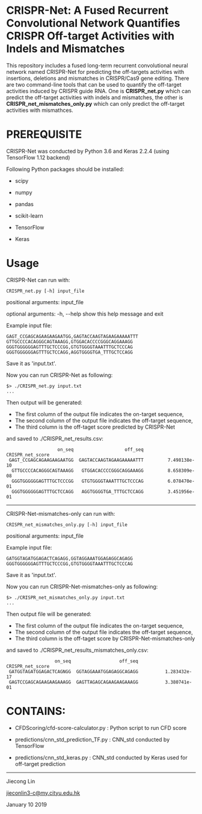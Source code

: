 # CRISPR-Net: A Fused Recurrent Convolutional Network Quantifies CRISPR Off-target Activities with Indels and Mismatches
This repository includes a fused long-term recurrent convolutional neural network named CRISPR-Net for predicting the off-targets activities with insertions, deletions and mismatches in CRISPR/Cas9 gene editing. There are two command-line tools that can be used to quantify the off-target activities induced by CRISPR guide RNA. One is **CRISPR_net.py** which can predict the off-target activities with indels and mismatches, the other is **CRISPR_net_mismatches_only.py** which can only predict the off-target activities with mismathces.

# PREREQUISITE
CRISPR-Net was conducted by Python 3.6 and Keras 2.2.4 (using TensorFlow 1.12 backend) 

Following Python packages should be installed:
<ul>
<li><p>scipy</p></li>
<li><p>numpy</p></li>
<li><p>pandas</p></li>
<li><p>scikit-learn</p></li>
<li><p>TensorFlow</p></li>
<li><p>Keras</p></li>
</ul>

# Usage

CRISPR-Net can run with:

    CRISPR_net.py [-h] input_file

positional arguments: input_file

optional arguments:
  -h, --help  show this help message and exit

Example input file:

    GAGT_CCGAGCAGAAGAAGAATGG,GAGTACCAAGTAGAAGAAAAATTT
    GTTGCCCCACAGGGCAGTAAAGG,GTGGACACCCCGGGCAGGAAAGG
    GGGTGGGGGGAGTTTGCTCCCGG,GTGTGGGGTAAATTTGCTCCCAG
    GGGTGGGGGGAGTTTGCTCCAGG,AGGTGGGGTGA_TTTGCTCCAGG

Save it as 'input.txt'.

Now you can run CRISPR-Net as following:

    $> ./CRISPR_net.py input.txt
    ...
    
Then output will be generated:

- The first column of the output file indicates the on-target sequence,
- The second column of the output file indicates the off-target sequence,
- The third column is the off-taget score predicted by CRISPR-Net

and saved to ./CRISPR_net_results.csv:

                       on_seq                   off_seq     CRISPR_net_score
     GAGT_CCGAGCAGAAGAAGAATGG  GAGTACCAAGTAGAAGAAAAATTT         7.498138e-10
      GTTGCCCCACAGGGCAGTAAAGG   GTGGACACCCCGGGCAGGAAAGG         8.658309e-08
      GGGTGGGGGGAGTTTGCTCCCGG   GTGTGGGGTAAATTTGCTCCCAG         6.078470e-01
      GGGTGGGGGGAGTTTGCTCCAGG   AGGTGGGGTGA_TTTGCTCCAGG         3.451956e-01
                     
--------------------------------------------------

CRISPR-Net-mismatches-only can run with:

    CRISPR_net_mismatches_only.py [-h] input_file

positional arguments: input_file

Example input file:

    GATGGTAGATGGAGACTCAGAGG,GGTAGGAAATGGAGAGGCAGAGG
    GGGTGGGGGGAGTTTGCTCCCGG,GTGTGGGGTAAATTTGCTCCCAG

Save it as 'input.txt'.

Now you can run CRISPR-Net-mismatches-only as following:

    $> ./CRISPR_net_mismatches_only.py input.txt
    ...
    
Then output file will be generated:

- The first column of the output file indicates the on-target sequence,
- The second column of the output file indicates the off-target sequence,
- The third column is the off-taget score by CRISPR-Net-mismatches-only

and saved to ./CRISPR_net_results_mismatches_only.csv:
                     
                      on_seq                  off_seq      CRISPR_net_score
     GATGGTAGATGGAGACTCAGNGG  GGTAGGAAATGGAGAGGCAGAGG          1.283432e-17
     GAGTCCGAGCAGAAGAAGAAAGG  GAGTTAGAGCAGAAGAAGAAAGG          3.380741e-01


# CONTAINS:
<ul>
<li><p>CFDScoring/cfd-score-calculator.py : Python script to run CFD score </p></li>
<li><p>predictions/cnn_std_prediction_TF.py : CNN_std conducted by TensorFlow</p></li>
<li><p>predictions/cnn_std_keras.py : CNN_std conducted by Keras used for off-target prediction </p></li>
</p></li>
</ul>

---------------------------------------
Jiecong Lin

jieconlin3-c@my.cityu.edu.hk

January 10 2019
